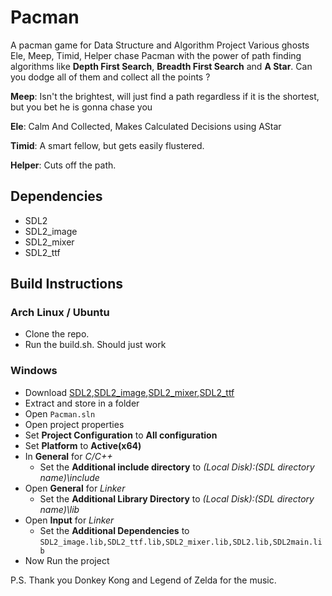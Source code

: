 # Pacman

A pacman game for Data Structure and Algorithm Project
Various ghosts Ele, Meep, Timid, Helper chase Pacman with the power of path finding algorithms like **Depth First Search**, **Breadth First Search** and **A Star**.
Can you dodge all of them and collect all the points ?

**Meep**: Isn't the brightest, will just find a path regardless if it is the shortest, but you bet he is gonna chase you

**Ele**: Calm And Collected, Makes Calculated Decisions using AStar

**Timid**: A smart fellow, but gets easily flustered.

**Helper**: Cuts off the path.

## Dependencies

- SDL2
- SDL2_image
- SDL2_mixer
- SDL2_ttf

## Build Instructions

### Arch Linux / Ubuntu

- Clone the repo.
- Run the build.sh. Should just work

### Windows

- Download [SDL2](https://www.libsdl.org/download-2.0.php),[SDL2_image](https://www.libsdl.org/projects/SDL_image/),[SDL2_mixer](https://www.libsdl.org/projects/SDL_mixer/),[SDL2_ttf](https://www.dll4free.com/sdl2_ttf.dll.html) 
- Extract and store in a folder
- Open  ``Pacman.sln``  
- Open project properties
- Set **Project Configuration** to **All configuration**
- Set **Platform** to **Active(x64)**
- In **General** for *C/C++*
  - Set the **Additional include directory** to *(Local Disk):\(SDL directory name)\include*
- Open **General** for *Linker*
  - Set the  **Additional Library Directory** to *(Local Disk):\(SDL directory name)\lib*
- Open **Input** for *Linker*
  - Set the **Additional Dependencies** to ``SDL2_image.lib,SDL2_ttf.lib,SDL2_mixer.lib,SDL2.lib,SDL2main.lib``
- Now Run the project














P.S. Thank you Donkey Kong and Legend of Zelda for the music.
